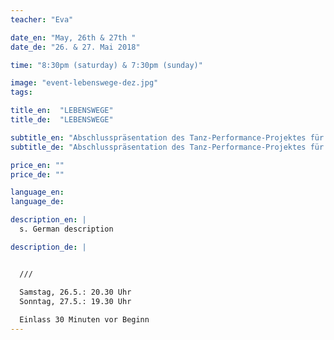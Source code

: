 ```yaml
---
teacher: "Eva"

date_en: "May, 26th & 27th "
date_de: "26. & 27. Mai 2018"

time: "8:30pm (saturday) & 7:30pm (sunday)"

image: "event-lebenswege-dez.jpg"
tags:

title_en:  "LEBENSWEGE"
title_de:  "LEBENSWEGE"

subtitle_en: "Abschlusspräsentation des Tanz-Performance-Projektes für Menschen von 16-96"
subtitle_de: "Abschlusspräsentation des Tanz-Performance-Projektes für Menschen von 16-96"

price_en: ""
price_de: ""

language_en:
language_de:

description_en: |
  s. German description

description_de: |


  ///  

  Samstag, 26.5.: 20.30 Uhr  
  Sonntag, 27.5.: 19.30 Uhr  
  
  Einlass 30 Minuten vor Beginn
---
```


